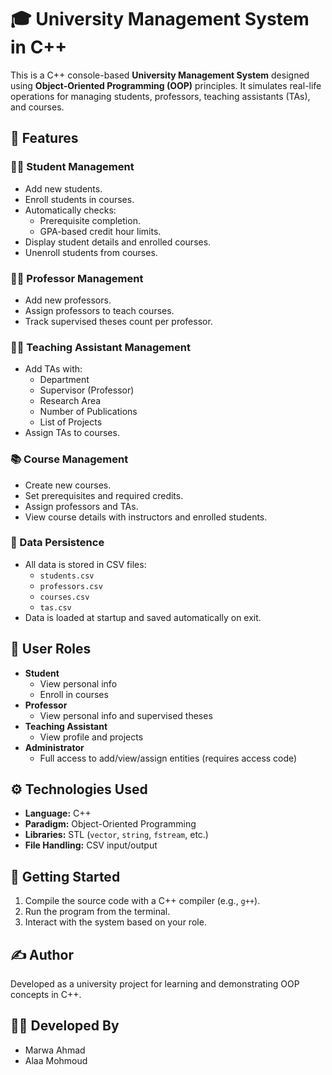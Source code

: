 # 🎓 University Management System in C++

This is a C++ console-based **University Management System** designed using **Object-Oriented Programming (OOP)** principles. It simulates real-life operations for managing students, professors, teaching assistants (TAs), and courses.

## 📌 Features

### 👨‍🎓 Student Management
- Add new students.
- Enroll students in courses.
- Automatically checks:
  - Prerequisite completion.
  - GPA-based credit hour limits.
- Display student details and enrolled courses.
- Unenroll students from courses.

### 👨‍🏫 Professor Management
- Add new professors.
- Assign professors to teach courses.
- Track supervised theses count per professor.

### 👨‍🔬 Teaching Assistant Management
- Add TAs with:
  - Department
  - Supervisor (Professor)
  - Research Area
  - Number of Publications
  - List of Projects
- Assign TAs to courses.

### 📚 Course Management
- Create new courses.
- Set prerequisites and required credits.
- Assign professors and TAs.
- View course details with instructors and enrolled students.

### 💾 Data Persistence
- All data is stored in CSV files:
  - `students.csv`
  - `professors.csv`
  - `courses.csv`
  - `tas.csv`
- Data is loaded at startup and saved automatically on exit.

## 🔐 User Roles

- **Student**
  - View personal info
  - Enroll in courses
- **Professor**
  - View personal info and supervised theses
- **Teaching Assistant**
  - View profile and projects
- **Administrator**
  - Full access to add/view/assign entities (requires access code)

## ⚙️ Technologies Used

- **Language:** C++
- **Paradigm:** Object-Oriented Programming
- **Libraries:** STL (`vector`, `string`, `fstream`, etc.)
- **File Handling:** CSV input/output

## 🏁 Getting Started

1. Compile the source code with a C++ compiler (e.g., `g++`).
2. Run the program from the terminal.
3. Interact with the system based on your role.

## ✍️ Author

Developed as a university project for learning and demonstrating OOP concepts in C++.


## 👩‍💻 Developed By

- Marwa Ahmad
- Alaa Mohmoud

